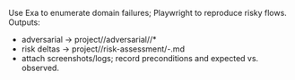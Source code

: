 Use Exa to enumerate domain failures; Playwright to reproduce risky flows.
Outputs:
- adversarial → project/<id>/adversarial/<scenario-id>/*
- risk deltas → project/<id>/risk-assessment/<date>-<topic>.md
- attach screenshots/logs; record preconditions and expected vs. observed.
